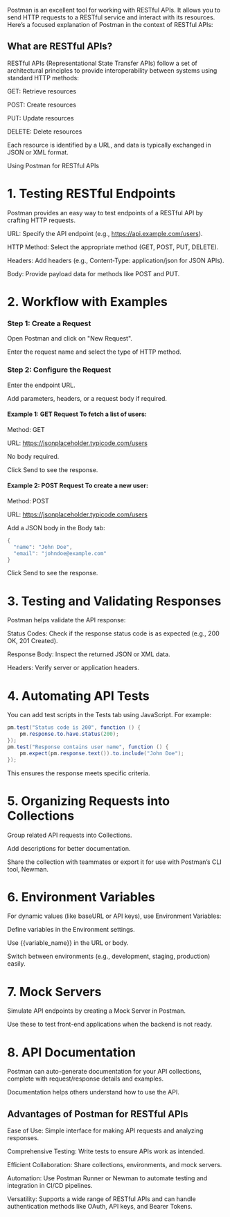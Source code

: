 Postman is an excellent tool for working with RESTful APIs. 
It allows you to send HTTP requests to a RESTful service and interact with its resources. 
Here’s a focused explanation of Postman in the context of RESTful APIs:

## What are RESTful APIs?
RESTful APIs (Representational State Transfer APIs) follow a set of architectural principles to provide interoperability between systems using standard HTTP methods:

GET: Retrieve resources

POST: Create resources

PUT: Update resources

DELETE: Delete resources

Each resource is identified by a URL, and data is typically exchanged in JSON or XML format.

Using Postman for RESTful APIs
# 1. Testing RESTful Endpoints

Postman provides an easy way to test endpoints of a RESTful API by crafting HTTP requests.

URL: Specify the API endpoint (e.g., https://api.example.com/users). 

HTTP Method: Select the appropriate method (GET, POST, PUT, DELETE).

Headers: Add headers (e.g., Content-Type: application/json for JSON APIs).

Body: Provide payload data for methods like POST and PUT.

# 2. Workflow with Examples
   
### Step 1: Create a Request

Open Postman and click on "New Request".

Enter the request name and select the type of HTTP method.

### Step 2: Configure the Request

Enter the endpoint URL.

Add parameters, headers, or a request body if required.

#### Example 1: GET Request To fetch a list of users:

Method: GET

URL: https://jsonplaceholder.typicode.com/users

No body required.

Click Send to see the response.

#### Example 2: POST Request To create a new user:

Method: POST

URL: https://jsonplaceholder.typicode.com/users

Add a JSON body in the Body tab:
```java
{
  "name": "John Doe",
  "email": "johndoe@example.com"
}
```
Click Send to see the response.

# 3. Testing and Validating Responses
Postman helps validate the API response:

Status Codes: Check if the response status code is as expected (e.g., 200 OK, 201 Created).

Response Body: Inspect the returned JSON or XML data.

Headers: Verify server or application headers.

# 4. Automating API Tests
You can add test scripts in the Tests tab using JavaScript. For example:

```java
pm.test("Status code is 200", function () {
    pm.response.to.have.status(200);
});
pm.test("Response contains user name", function () {
    pm.expect(pm.response.text()).to.include("John Doe");
});
```
This ensures the response meets specific criteria.

# 5. Organizing Requests into Collections

Group related API requests into Collections.

Add descriptions for better documentation.

Share the collection with teammates or export it for use with Postman’s CLI tool, Newman.

# 6. Environment Variables

For dynamic values (like baseURL or API keys), use Environment Variables:

Define variables in the Environment settings.

Use {{variable_name}} in the URL or body.

Switch between environments (e.g., development, staging, production) easily.

# 7. Mock Servers

Simulate API endpoints by creating a Mock Server in Postman.

Use these to test front-end applications when the backend is not ready.

# 8. API Documentation

Postman can auto-generate documentation for your API collections, complete with request/response details and examples.

Documentation helps others understand how to use the API.

## Advantages of Postman for RESTful APIs

Ease of Use: Simple interface for making API requests and analyzing responses.

Comprehensive Testing: Write tests to ensure APIs work as intended.

Efficient Collaboration: Share collections, environments, and mock servers.

Automation: Use Postman Runner or Newman to automate testing and integration in CI/CD pipelines.

Versatility: Supports a wide range of RESTful APIs and can handle authentication methods like OAuth, API keys, and Bearer Tokens.
